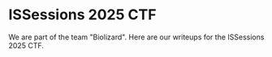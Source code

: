 # ISSessions 2025 CTF

We are part of the team "Biolizard". Here are our writeups for the ISSessions 2025 CTF.
